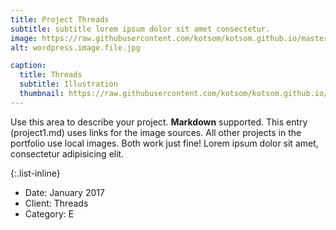 ```yaml
---
title: Project Threads
subtitle: subtitle lorem ipsum dolor sit amet consectetur.
image: https://raw.githubusercontent.com/kotsom/kotsom.github.io/master/assets/img/portfolio/01-full.jpg
alt: wordpress.image.file.jpg

caption:
  title: Threads
  subtitle: Illustration
  thumbnail: https://raw.githubusercontent.com/kotsom/kotsom.github.io/master/assets/img/portfolio/01-thumbnail.jpg
---
```

Use this area to describe your project. **Markdown** supported. This entry (project1.md) uses links for the image sources. All other projects in the portfolio use local images. Both work just fine! Lorem ipsum dolor sit amet, consectetur adipisicing elit. 

{:.list-inline}
- Date: January 2017
- Client: Threads
- Category: E

